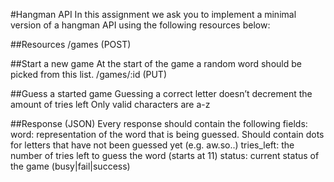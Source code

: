 #Hangman API
In this assignment we ask you to implement a minimal version of a hangman API using the following resources below:

##Resources
/games (POST)

##Start a new game
At the start of the game a random word should be picked from this list.
/games/:id (PUT)

##Guess a started game
Guessing a correct letter doesn’t decrement the amount of tries left
Only valid characters are a-z

##Response (JSON)
Every response should contain the following fields:
word: representation of the word that is being guessed. Should contain dots for letters that have not been guessed yet (e.g. aw.so..)
tries_left: the number of tries left to guess the word (starts at 11)
status: current status of the game (busy|fail|success)
